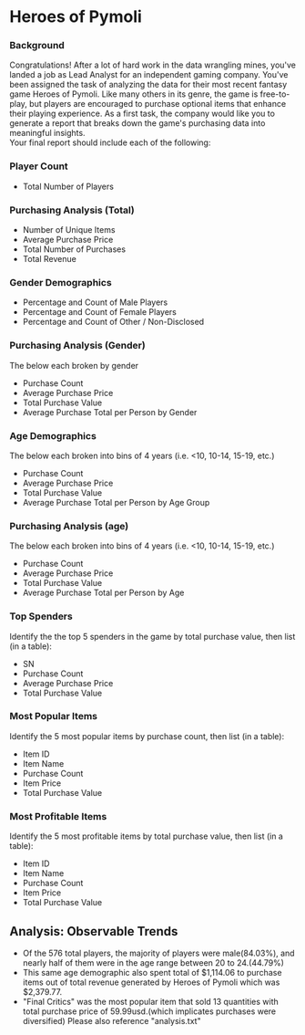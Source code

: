 # Heroes of Pymoli
### Background
Congratulations! After a lot of hard work in the data wrangling mines, you've landed a job as Lead Analyst for an independent gaming company. You've been assigned the task of analyzing the data for their most recent fantasy game Heroes of Pymoli.
Like many others in its genre, the game is free-to-play, but players are encouraged to purchase optional items that enhance their playing experience. As a first task, the company would like you to generate a report that breaks down the game's purchasing data into meaningful insights.<br>
Your final report should include each of the following:
### Player Count
* Total Number of Players
### Purchasing Analysis (Total)
* Number of Unique Items
* Average Purchase Price
* Total Number of Purchases
* Total Revenue
### Gender Demographics
* Percentage and Count of Male Players
* Percentage and Count of Female Players
* Percentage and Count of Other / Non-Disclosed
### Purchasing Analysis (Gender)
The below each broken by gender
* Purchase Count
* Average Purchase Price
* Total Purchase Value
* Average Purchase Total per Person by Gender
### Age Demographics
The below each broken into bins of 4 years (i.e. <10, 10-14, 15-19, etc.)
* Purchase Count
* Average Purchase Price
* Total Purchase Value
* Average Purchase Total per Person by Age Group
### Purchasing Analysis (age)
The below each broken into bins of 4 years (i.e. <10, 10-14, 15-19, etc.)
* Purchase Count
* Average Purchase Price
* Total Purchase Value
* Average Purchase Total per Person by Age
### Top Spenders
Identify the the top 5 spenders in the game by total purchase value, then list (in a table):
* SN
* Purchase Count
* Average Purchase Price
* Total Purchase Value
### Most Popular Items
Identify the 5 most popular items by purchase count, then list (in a table):
* Item ID
* Item Name
* Purchase Count
* Item Price
* Total Purchase Value
### Most Profitable Items
Identify the 5 most profitable items by total purchase value, then list (in a table):
* Item ID
* Item Name
* Purchase Count
* Item Price
* Total Purchase Value
## Analysis: Observable Trends
* Of the 576 total players, the majority of players were male(84.03%), and nearly half of them were in the age range between 20 to 24.(44.79%)
* This same age demographic also spent total of $1,114.06 to purchase items out of total revenue generated by Heroes of Pymoli which was $2,379.77.
* "Final Critics" was the most popular item that sold 13 quantities with total purchase price of 59.99usd.(which implicates purchases were diversified)
Please also reference "analysis.txt"
